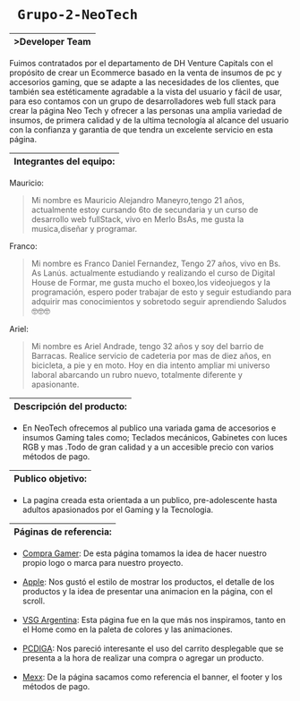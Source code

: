  # ```  Grupo-2-NeoTech  ``` 

| >Developer Team |
| ------ |
Fuimos contratados por el departamento de DH Venture Capitals con el propósito de crear un Ecommerce basado en la venta de insumos de pc y accesorios gaming, que se adapte a las necesidades de los clientes, que también sea estéticamente agradable a la vista del usuario y fácil de usar, para eso contamos con un grupo de desarrolladores web full stack para crear la página Neo Tech y ofrecer a las personas una amplia variedad de insumos, de primera calidad y de la ultima tecnología al alcance del usuario con la confianza y garantia de que tendra un excelente servicio en esta página.  

| Integrantes del equipo: |
|------|

Mauricio:
 > Mi nombre es Mauricio Alejandro Maneyro,tengo 21 años, actualmente estoy cursando 6to de secundaria y un curso de desarrollo web fullStack, vivo en Merlo BsAs, me gusta la musica,diseñar y programar. 

Franco:
 > Mi nombre es Franco Daniel Fernandez, Tengo 27 años, vivo en Bs. As Lanús.
actualmente estudiando y realizando el curso de Digital House de Formar, me gusta mucho el boxeo,los videojuegos y la programación,
espero poder trabajar de esto y seguir estudiando para adquirir mas conocimientos y sobretodo seguir aprendiendo
Saludos 🤓🤓🤓 

Ariel:
 > Mi nombre es Ariel Andrade, tengo 32 años y soy del barrio de Barracas. Realice servicio de cadeteria por mas de diez años, en bicicleta, a pie y en moto. Hoy en dia intento ampliar mi universo laboral abarcando un rubro nuevo, totalmente diferente y apasionante.


|  Descripción del producto: |
| ------ |
 - En NeoTech ofrecemos al publico una variada gama de accesorios e insumos Gaming tales como; Teclados mecánicos, Gabinetes con luces RGB y mas .Todo de gran calidad y a un accesible precio con varios métodos de pago. 

| Publico objetivo: |
| ------ |
  - La pagina creada esta orientada a un publico,
pre-adolescente hasta adultos apasionados por el Gaming y la Tecnologia.

| Páginas de referencia: |
| -----------------------|

<ul>
    <li><a href="http://compragamer.com/" target="_blank">Compra Gamer</a>: De esta página tomamos la idea de hacer nuestro propio logo o marca para nuestro proyecto.</li>
    <br>
    <li><a href="http://www.apple.com/la/ipod-touch/" target="_blank">Apple</a>: Nos gustó el estilo de mostrar los productos, el detalle de los productos y la idea de presentar una animacion en la página, con el scroll.</li>
    <br>
    <li><a href="http://ar.vsglatam.com/" target="_blank">VSG Argentina</a>: Esta página fue en la que más nos inspiramos, tanto en el Home como en la paleta de colores y las animaciones.</li>
    <br>
    <li><a href="http://www.pcdiga.com/" target="_blank">PCDIGA</a>: Nos pareció interesante el uso del carrito desplegable que se presenta a la hora de realizar una compra o agregar un producto.</li>
    <br>
    <li><a href="https://www.mexx.com.ar/" target="_blank">Mexx</a>: De la página sacamos como referencia el banner, el footer y los métodos de pago.</li>
</ul>
